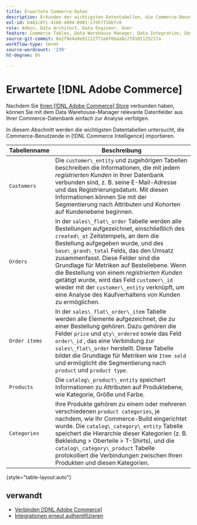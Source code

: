 ```yaml
---
title: Erwartete Commerce-Daten
description: Erkunden der wichtigsten Datentabellen, die Commerce-Benutzende in Commerce Intelligence importieren
exl-id: b481c8fc-41b6-4094-8901-17d57f26bfc0
role: Admin, Data Architect, Data Engineer, User
feature: Commerce Tables, Data Warehouse Manager, Data Integration, Data Import/Export
source-git-commit: 6e2f9e4a9e91212771e6f6baa8c2f8101125217a
workflow-type: tm+mt
source-wordcount: '239'
ht-degree: 0%

---
```


# Erwartete [!DNL Adobe Commerce]

Nachdem Sie [Ihren [!DNL Adobe Commerce] Store](../../../data-analyst/importing-data/integrations/magento.md) verbunden haben, können Sie mit dem Data Warehouse-Manager relevante Datenfelder aus Ihrer Commerce-Datenbank einfach zur Analyse verfolgen.

In diesem Abschnitt werden die wichtigsten Datentabellen untersucht, die Commerce-Benutzende in [!DNL Commerce Intelligence] importieren.

| **Tabellenname** | **Beschreibung** |
|-----|-----|
| `Customers` | Die `customer\_entity` und zugehörigen Tabellen beschreiben die Informationen, die mit jedem *registrierten Kunden* in Ihrer Datenbank verbunden sind, z. B. seine E-Mail-Adresse und das Registrierungsdatum. Mit diesen Informationen können Sie mit der Segmentierung nach Attributen und Kohorten auf Kundenebene beginnen. |
| `Orders` | In der `sales\_flat\_order` Tabelle werden alle Bestellungen aufgezeichnet, einschließlich des `created\_at` Zeitstempels, an dem die Bestellung aufgegeben wurde, und des `base\_grand\_total` Felds, das den Umsatz zusammenfasst. Diese Felder sind die Grundlage für Metriken auf Bestellebene. Wenn die Bestellung von einem *registrierten Kunden* getätigt wurde, wird das Feld `customer\_id` wieder mit der `customer\_entity` verknüpft, um eine Analyse des Kaufverhaltens von Kunden zu ermöglichen. |
| `Order items` | In der `sales\_flat\_order\_item` Tabelle werden alle Elemente aufgezeichnet, die zu einer Bestellung gehören. Dazu gehören die Felder `price` und `qty\_ordered` sowie das Feld `order\_id` , das eine Verbindung zur `sales\_flat\_order` herstellt. Diese Tabelle bildet die Grundlage für Metriken wie `Item sold` und ermöglicht die Segmentierung nach `product` und `product type`. |
| `Products` | Die `catalog\_product\_entity` speichert Informationen zu Attributen auf Produktebene, wie Kategorie, Größe und Farbe. |
| `Categories` | Ihre Produkte gehören zu einem oder mehreren verschiedenen `product categories`, je nachdem, wie Ihr Commerce-Build eingerichtet wurde. Die `catalog\_category\_entity` Tabelle speichert die Hierarchie dieser Kategorien (z. B. Bekleidung > Oberteile > T-Shirts), und die `catalog\_category\_product` Tabelle protokolliert die Verbindungen zwischen Ihren Produkten und diesen Kategorien. |

{style="table-layout:auto"}

## verwandt

* [Verbinden [!DNL Adobe Commerce]](../integrations/magento.md)
* [Integrationen erneut authentifizieren](https://experienceleague.adobe.com/docs/commerce-knowledge-base/kb/how-to/mbi-reauthenticating-integrations.html)
